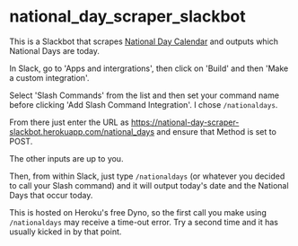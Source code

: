 # national_day_scraper_slackbot
This is a Slackbot that scrapes [National Day Calendar](http://www.nationaldaycalendar.com/) and outputs which National Days are today.

In Slack, go to 'Apps and intergrations', then click on 'Build' and then 'Make a custom integration'.

Select 'Slash Commands' from the list and then set your command name before clicking 'Add Slash Command Integration'. I chose `/nationaldays`.

From there just enter the URL as https://national-day-scraper-slackbot.herokuapp.com/national_days and ensure that Method is set to POST.

The other inputs are up to you.

Then, from within Slack, just type `/nationaldays` (or whatever you decided to call your Slash command) and it will output today's date and the National Days that occur today.

This is hosted on Heroku's free Dyno, so the first call you make using `/nationaldays` may receive a time-out error. Try a second time and it has usually kicked in by that point.


